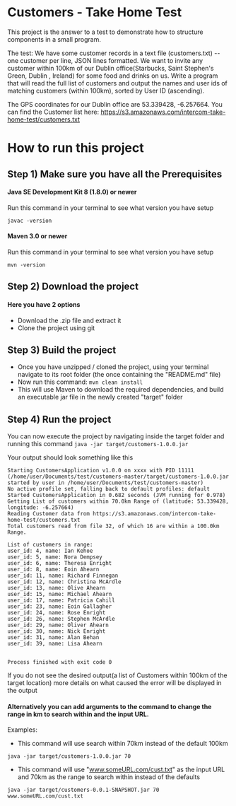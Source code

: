 # Customers - Take Home Test

This project is the answer to a test to demonstrate how to structure components in a small program.

The test:
We have some customer records in a text file (customers.txt) -- one customer per line, JSON lines formatted. We want to invite any customer within 100km of our Dublin office(Starbucks, Saint Stephen's Green, Dublin , Ireland) for some food and drinks on us. Write a program that will read the full list of customers and output the names and user ids of matching customers (within 100km), sorted by User ID (ascending).

The GPS coordinates for our Dublin office are 53.339428, -6.257664.
You can find the Customer list here: https://s3.amazonaws.com/intercom-take-home-test/customers.txt

# How to run this project

## Step 1) Make sure you have all the Prerequisites

#### Java SE Development Kit 8 (1.8.0) or newer 
Run this command in your terminal to see what version you have setup
```
javac -version
```
#### Maven 3.0 or newer 
Run this command in your terminal to see what version you have setup 
```
mvn -version
```
## Step 2) Download the project

#### Here you have 2 options 
* Download the .zip file and extract it
* Clone the project using git 

## Step 3) Build the project 

* Once you have unzipped / cloned the project, using your terminal navigate to its root folder (the once containing the "README.md" file)
* Now run this command:  `mvn clean install` 
* This will use Maven to download the required dependencies, and build an executable jar file in the newly created "target" folder

## Step 4) Run the project 
You can now execute the project by navigating inside the target folder and running this command
`java -jar target/customers-1.0.0.jar`

Your output should look something like this
```
Starting CustomersApplication v1.0.0 on xxxx with PID 11111 (/home/user/Documents/test/customers-master/target/customers-1.0.0.jar started by user in /home/user/Documents/test/customers-master)
No active profile set, falling back to default profiles: default
Started CustomersApplication in 0.682 seconds (JVM running for 0.978)
Getting List of customers within 70.0km Range of (latitude: 53.339428, longitude: -6.257664)
Reading Customer data from https://s3.amazonaws.com/intercom-take-home-test/customers.txt
Total customers read from file 32, of which 16 are within a 100.0km Range.

List of customers in range:
user_id: 4, name: Ian Kehoe
user_id: 5, name: Nora Dempsey
user_id: 6, name: Theresa Enright
user_id: 8, name: Eoin Ahearn
user_id: 11, name: Richard Finnegan
user_id: 12, name: Christina McArdle
user_id: 13, name: Olive Ahearn
user_id: 15, name: Michael Ahearn
user_id: 17, name: Patricia Cahill
user_id: 23, name: Eoin Gallagher
user_id: 24, name: Rose Enright
user_id: 26, name: Stephen McArdle
user_id: 29, name: Oliver Ahearn
user_id: 30, name: Nick Enright
user_id: 31, name: Alan Behan
user_id: 39, name: Lisa Ahearn


Process finished with exit code 0

```
If you do not see the desired output(a list of Customers within 100km of the target location) more details on what caused the error will be displayed in the output

#### Alternatively you can add arguments to the command to change the range in km to search within and the input URL. 

Examples:
* This command will use search within 70km instead of the default 100km

`java -jar target/customers-1.0.0.jar 70`

* This command will use "www.someURL.com/cust.txt" as the input URL and 70km as the range to search within instead of the defaults

`java -jar target/customers-0.0.1-SNAPSHOT.jar 70 www.someURL.com/cust.txt `
